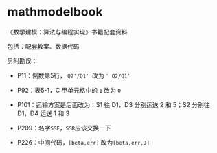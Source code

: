 # mathmodelbook
《数学建模：算法与编程实现》书籍配套资料

包括：配套教案、数据代码

另附勘误：
- P11：倒数第5行， `Q2'/Q1' `改为 ``' Q2/Q1' ``

- P92：表5-1，C 甲单元格中的 `1` 改为 `0`

- P101：运输方案是后面改为：S1 往 D1，D3 分别运送 2 和 5；S2 分别往 D1，D4 运送 1 和 3

- P209：名字`SSE`，`SSR`应该交换一下

- P226：中间代码，`[beta,err]` 改为`[beta,err,J]`
